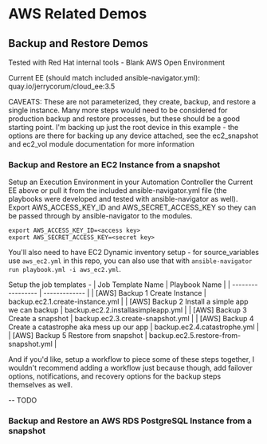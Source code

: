 # AWS Related Demos 



## Backup and Restore Demos 
Tested with Red Hat internal tools - Blank AWS Open Environment 


Current EE (should match included ansible-navigator.yml): quay.io/jerrycorum/cloud_ee:3.5

CAVEATS:
These are not parameterized, they create, backup, and restore a single instance.
Many more steps would need to be considered for production backup and restore processes, but these should be a good starting point. 
I'm backing up just the root device in this example - the options are there for backing up any device attached, see the ec2_snapshot and ec2_vol module documentation for more information


### Backup and Restore an EC2 Instance from a snapshot 
Setup an Execution Environment in your Automation Controller the Current EE above or pull it from the included ansible-navigator.yml file (the playbooks were developed and tested with ansible-navigator as well). 
Export AWS_ACCESS_KEY_ID and AWS_SECRET_ACCESS_KEY so they can be passed through by ansible-navigator to the modules.
```
export AWS_ACCESS_KEY_ID=<access key>
export AWS_SECRET_ACCESS_KEY=<secret key>
```

You'll also need to have EC2 Dynamic inventory setup - for source_variables use `aws_ec2.yml` in this repo, you can also use that with `ansible-navigator run playbook.yml -i aws_ec2.yml`.  

Setup the job templates - 
| Job Template Name | Playbook Name |
| ----------------- | ------------- |
| [AWS] Backup 1 Create Instance | backup.ec2.1.create-instance.yml |
| [AWS] Backup 2 Install a simple app we can backup | backup.ec2.2.installasimpleapp.yml | 
| [AWS] Backup 3 Create a snapshot | backup.ec2.3.create-snapshot.yml |
| [AWS] Backup 4 Create a catastrophe aka mess up our app | backup.ec2.4.catastrophe.yml |
| [AWS] Backup 5 Restore from snapshot | backup.ec2.5.restore-from-snapshot.yml |

And if you'd like, setup a workflow to piece some of these steps together, I wouldn't recommend adding a workflow just because though, add failover options, notifications, and recovery options for the backup steps themselves as well.  


-- TODO
### Backup and Restore an AWS RDS PostgreSQL Instance from a snapshot 